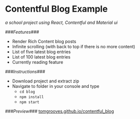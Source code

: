 # Contentful Blog Example
*a school project using React, Contentful and Material ui*

*###Features###*
  * Render Rich Content blog posts
  * Infinite scrolling (with back to top if there is no more content)
  * List of five latest blog entries
  * List of 100 latest blog entries
  * Currently reading feature

*###Instructions###*
  * Download project and extract zip
  * Navigate to folder in your console and type
    * `cd blog`
    * `npm install`
    * `npm start`

*###Preview###*
[tomgrooves.github.io/contentful_blog](https://www.tomgrooves.github.io/contentful_blog "Link to Blog")